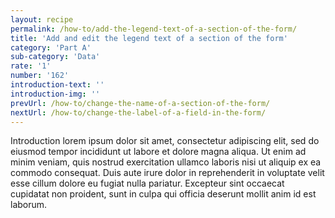 ```yaml
---
layout: recipe
permalink: /how-to/add-the-legend-text-of-a-section-of-the-form/
title: 'Add and edit the legend text of a section of the form'
category: 'Part A'
sub-category: 'Data'
rate: '1'
number: '162'
introduction-text: ''
introduction-img: ''
prevUrl: /how-to/change-the-name-of-a-section-of-the-form/
nextUrl: /how-to/change-the-label-of-a-field-in-the-form/
---
```


Introduction lorem ipsum dolor sit amet, consectetur adipiscing elit, sed do eiusmod tempor incididunt ut labore et dolore magna aliqua. Ut enim ad minim veniam, quis nostrud exercitation ullamco laboris nisi ut aliquip ex ea commodo consequat. Duis aute irure dolor in reprehenderit in voluptate velit esse cillum dolore eu fugiat nulla pariatur. Excepteur sint occaecat cupidatat non proident, sunt in culpa qui officia deserunt mollit anim id est laborum.


